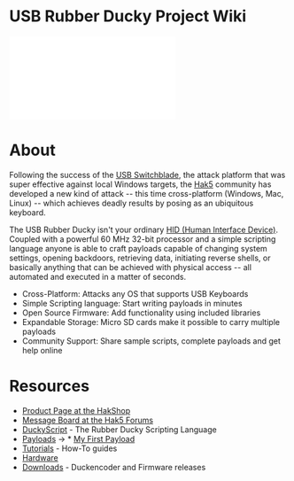 # [](#usb-rubber-ducky-project-wiki)USB Rubber Ducky Project Wiki

![Ducky](Home%20%C2%B7%20hak5darren_USB-Rubber-Ducky%20Wiki_files/687474703a2f2f7573627275626265726475636b792e636f6d2f696d6167.asc)

# [](#about)About

Following the success of the [USB Switchblade](http://hak5.org/usb-switchblade), the attack platform that was super effective against local Windows targets, the [Hak5](http://www.hak5.org/) community has developed a new kind of attack -- this time cross-platform (Windows, Mac, Linux) -- which achieves deadly results by posing as an ubiquitous keyboard.

The USB Rubber Ducky isn't your ordinary [HID (Human Interface Device)](http://en.wikipedia.org/wiki/Human_interface_device). Coupled with a powerful 60 MHz 32-bit processor and a simple scripting language anyone is able to craft payloads capable of changing system settings, opening backdoors, retrieving data, initiating reverse shells, or basically anything that can be achieved with physical access -- all automated and executed in a matter of seconds.

*   Cross-Platform: Attacks any OS that supports USB Keyboards
*   Simple Scripting language: Start writing payloads in minutes
*   Open Source Firmware: Add functionality using included libraries
*   Expandable Storage: Micro SD cards make it possible to carry multiple payloads
*   Community Support: Share sample scripts, complete payloads and get help online

# [](#resources)Resources

*   [Product Page at the HakShop](http://hakshop.com/products/usb-rubber-ducky)
*   [Message Board at the Hak5 Forums](http://forums.hak5.org/index.php?showforum=56)
*   [DuckyScript](https://github.com/hak5darren/USB-Rubber-Ducky/wiki/Duckyscript) - The Rubber Ducky Scripting Language
*   [Payloads](https://github.com/hak5darren/USB-Rubber-Ducky/wiki/Payloads) -> * [My First Payload](https://github.com/hak5darren/USB-Rubber-Ducky/wiki/My-first-payload)
*   [Tutorials](https://github.com/hak5darren/USB-Rubber-Ducky/wiki/Tutorials) - How-To guides
*   [Hardware](https://github.com/hak5darren/USB-Rubber-Ducky/wiki/Hardware)
*   [Downloads](https://github.com/hak5darren/USB-Rubber-Ducky/wiki/Downloads) - Duckencoder and Firmware releases
